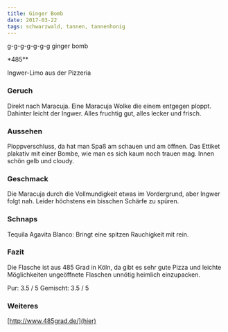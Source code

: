 ```yaml
---
title: Ginger Bomb
date: 2017-03-22
tags: schwarzwald, tannen, tannenhonig
---
```

g-g-g-g-g-g-g ginger bomb
<!-- more -->*485°*
Ingwer-Limo aus der Pizzeria

### Geruch
Direkt nach Maracuja. Eine Maracuja Wolke die einem entgegen ploppt. Dahinter leicht der Ingwer. Alles fruchtig gut, alles lecker und frisch. 

### Aussehen
Ploppverschluss, da hat man Spaß am schauen und am öffnen. Das Ettiket plakativ mit einer Bombe, wie man es sich kaum noch trauen mag. Innen schön gelb und cloudy.

### Geschmack
Die Maracuja durch die Vollmundigkeit etwas im Vordergrund, aber Ingwer folgt nah. Leider höchstens ein bisschen Schärfe zu spüren.

### Schnaps
Tequila Agavita Blanco: Bringt eine spitzen Rauchigkeit mit rein. 

### Fazit
Die Flasche ist aus 485 Grad in Köln, da gibt es sehr gute Pizza und leichte Möglichkeiten ungeöffnete Flaschen unnötig heimlich einzupacken. 

Pur:        3.5 / 5
Gemischt:   3.5 / 5

### Weiteres
[http://www.485grad.de/](hier)

